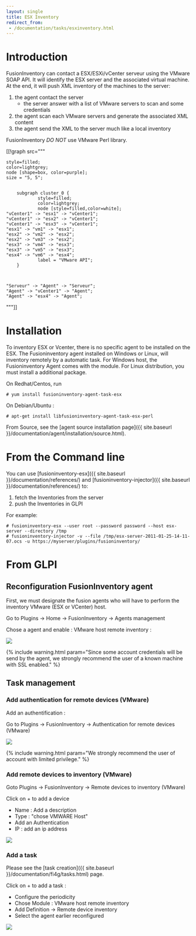 ```yaml
---
layout: single
title: ESX Inventory
redirect_from:
 - /documentation/tasks/esxinventory.html
---
```


# Introduction

FusionInventory can contact a ESX/ESXi/vCenter serveur using the VMware SOAP API.
It will identify the ESX server and the associated virtual machine. At the
end, it will push XML inventory of the machines to the server:

1. the agent contact the server
    * the server answer with a list of VMware servers to scan and some credentials
2. the agent scan each VMware servers and generate the associated XML content
3. the agent send the XML to the server much like a local inventory

FusionInventory *DO NOT* use VMware Perl library.


[[!graph  src="""

    style=filled;
    color=lightgrey;
    node [shape=box, color=purple];
    size = "5, 5";


        subgraph cluster_0 {
                style=filled;
                color=lightgrey;
                node [style=filled,color=white];
    "vCenter1" -> "esx1" -> "vCenter1";
    "vCenter1" -> "esx2" -> "vCenter1";
    "vCenter1" -> "esx3" -> "vCenter1";
    "esx1" -> "vm1" -> "esx1";
    "esx2" -> "vm2" -> "esx2";
    "esx2" -> "vm3" -> "esx2";
    "esx3" -> "vm4" -> "esx3";
    "esx3" -> "vm5" -> "esx3";
    "esx4" -> "vm6" -> "esx4";
                label = "VMware API";
        }



    "Serveur" -> "Agent" -> "Serveur";
    "Agent" -> "vCenter1" -> "Agent";
    "Agent" -> "esx4" -> "Agent";

"""]]

# Installation
To inventory ESX or Vcenter, there is no specific agent to be installed on the ESX. The Fusioninventory agent installed on Windows or Linux, will inventory remotely by a automatic task.
For Windows host, the Fusioninventory Agent comes with the module. For Linux distribution, you must install a additional package.

On Redhat/Centos, run 

    # yum install fusioninventory-agent-task-esx

On Debian/Ubuntu :

    # apt-get install libfusioninventory-agent-task-esx-perl

From Source, see the [agent source installation page]({{ site.baseurl }}/documentation/agent/installation/source.html).

# From the Command line

You can use [fusioninventory-esx]({{ site.baseurl }}/documentation/references/) and [fusioninventory-injector]({{ site.baseurl }}/documentation/references/) to:

1. fetch the Inventories from the server
2. push the Inventories in GLPI

For example:

    # fusioninventory-esx --user root --password password --host esx-server --directory /tmp
    # fusioninventory-injector -v --file /tmp/esx-server-2011-01-25-14-11-07.ocs -u https://myserver/plugins/fusioninventory/

# From GLPI

##  Reconfiguration FusionInventory agent

First, we must designate the fusion agents who will have to perform the inventory VMware (ESX or VCenter) host.

Go to Plugins → Home → FusionInventory → Agents management

Chose a agent and enable : VMware host remote inventory :

![](/assets/docuemntation/tasks/esxinventory/01_inventory-ESX.png)

{% include warning.html param="Since some account credentials will be send by the agent, we strongly recommend the user of a known machine with SSL enabled." %}

## Task management

### Add authentication for remote devices (VMware)

Add an authentification : 

Go to Plugins  → FusionInventory → Authentication for remote devices (VMware)

![](/assets/docuemntation/tasks/esxinventory/02_authentification_vcenter.png)

{% include warning.html param="We strongly recommend the user of account with limited privilege." %}

### Add remote devices to inventory (VMware)

Goto  Plugins → FusionInventory → Remote devices to inventory (VMware)

Click on + to add a device 

* Name : Add a description
* Type : "chose VMWARE Host"
* Add an Authentication
* IP : add an ip address

![](/assets/docuemntation/tasks/esxinventory/03_vmware_devices.png)

### Add a task 

Please see the [task creation]({{ site.baseurl }}/documentation/fi4g/tasks.html) page.

Click on + to add a task :

* Configure the periodicity
* Chose Module : VMware host remote inventory
* Add Definition → Remote device inventory
* Select the agent earlier reconfigured 

![](/assets/docuemntation/tasks/esxinventory/04_vmware_task.png)


